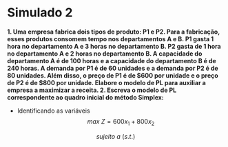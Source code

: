# Simulado 2

**1. Uma empresa fabrica dois tipos de produto: P1 e P2. Para a fabricação, esses produtos consomem tempo nos departamentos A e B. P1 gasta 1 hora no departamento A e 3 horas no departamento B. P2 gasta de 1 hora no departamento A e 2 horas no departamento B. A capacidade do departamento A é de 100 horas e a capacidade do departamento B é de 240 horas. A demanda por P1 é de 60 unidades e a demanda por P2 é de 80 unidades. Além disso, o preço de P1 é de $600 por unidade e o preço de P2 é de $800 por unidade. Elabore o modelo de PL para auxiliar a empresa a maximizar a receita. 2. Escreva o modelo de PL correspondente ao quadro inicial do método Simplex:**

- Identificando as variáveis 
$$max\ Z=600x_1+800x_2$$

$$sujeito\ a\ (s.t.)$$

$$$$

